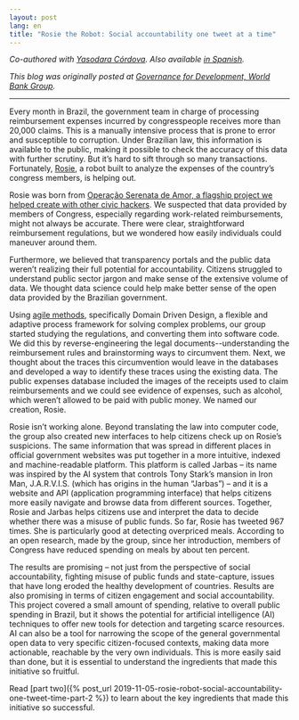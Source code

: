 ```yaml
---
layout: post
lang: en
title: "Rosie the Robot: Social accountability one tweet at a time"
---
```


_Co-authored with [Yasodara Córdova](http://yaso.is/). Also available [in Spanish](https://blogs.worldbank.org/es/rosie-robot-responsabilidad-social-en-un-tweet)._

_This blog was originally posted at [Governance for Development, World Bank Group](https://blogs.worldbank.org/governance/rosie-robot-social-accountability-one-tweet-time)._

---

Every month in Brazil, the government team in charge of processing reimbursement expenses incurred by congresspeople receives more than 20,000 claims. This is a manually intensive process that is prone to error and susceptible to corruption. Under Brazilian law, this information is available to the public, making it possible to check the accuracy of this data with further scrutiny. But it’s hard to sift through so many transactions. Fortunately, [Rosie](https://twitter.com/RosieDaSerenata), a robot built to analyze the expenses of the country’s congress members, is helping out.

Rosie was born from [Operação Serenata de Amor, a flagship project we helped create with other civic hackers](https://serenata.ai). We suspected that data provided by members of Congress, especially regarding work-related reimbursements, might not always be accurate. There were clear, straightforward reimbursement regulations, but we wondered how easily individuals could maneuver around them. 

Furthermore, we believed that transparency portals and the public data weren’t realizing their full potential for accountability. Citizens struggled to understand public sector jargon and make sense of the extensive volume of data. We thought data science could help make better sense of the open data  provided by the Brazilian government.

Using [agile methods](https://en.wikipedia.org/wiki/Agile_software_development), specifically Domain Driven Design, a flexible and adaptive process framework for solving complex problems, our group started studying the regulations, and converting them into  software code. We did this by reverse-engineering the legal documents--understanding the reimbursement rules and brainstorming ways to circumvent them. Next, we thought about the traces this circumvention would leave in the databases and developed a way to identify these traces using the existing data. The public expenses database included the images of the receipts used to claim reimbursements and we could see evidence of expenses, such as alcohol, which weren’t allowed to be paid with public money. We named our creation, Rosie.

Rosie isn’t working alone. Beyond translating the law into computer code, the group also created new interfaces to help citizens check up on Rosie’s suspicions. The same information that was spread in different places in official government websites was put together in a more intuitive, indexed and machine-readable platform. This platform is called Jarbas – its name was inspired by the AI system that controls Tony Stark’s mansion in Iron Man, J.A.R.V.I.S. (which has origins in the human “Jarbas”) – and it is a website and API (application programming interface) that helps citizens more easily navigate and browse data from different sources. Together, Rosie and Jarbas helps citizens use and interpret the data to decide whether there was a misuse of public funds. So far, Rosie has tweeted 967 times. She is particularly good at detecting overpriced meals. According to an open research, made by the group, since her introduction, members of Congress have reduced spending on meals by about ten percent.

The results are promising – not just from the perspective of social accountability, fighting misuse of public funds and state-capture, issues that have long eroded the healthy development of countries. Results are also promising in terms of citizen engagement and social accountability. This project covered a small amount of spending, relative to overall public spending in Brazil, but it shows the potential for artificial intelligence (AI) techniques to offer new tools for detection and targeting scarce resources. AI can also be a tool for narrowing the scope of the general governmental open data to very specific citizen-focused contexts, making data more actionable, reachable by the very own individuals. This is more easily said than done, but it is essential to understand the ingredients that made this initiative so fruitful.

Read [part two]({% post_url 2019-11-05-rosie-robot-social-accountability-one-tweet-time-part-2 %}) to learn about the key ingredients that made this initiative so successful.